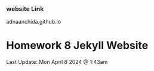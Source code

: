 ### website Link
adnaanchida.github.io

# Homework 8 Jekyll Website

Last Update: Mon April 8 2024 @ 1:43am
